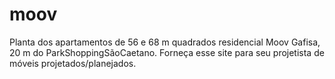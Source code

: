 # moov
Planta dos apartamentos de 56 e 68 m quadrados residencial Moov Gafisa, 20 m do ParkShoppingSãoCaetano.
Forneça esse site para seu projetista de móveis projetados/planejados.
